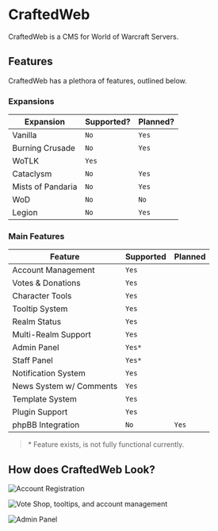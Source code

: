 # CraftedWeb

CraftedWeb is a CMS for World of Warcraft Servers.

## Features

CraftedWeb has a plethora of features, outlined below.

### Expansions
|Expansion			| Supported?                    | Planned?                   |
|------------------|-------------------------------|----------------------------|
|Vanilla           |`No`            				| `Yes`          				|
|Burning Crusade   |`No`            				| `Yes`         					|
|WoTLK             |`Yes`							|							|
|Cataclysm         |`No`							|`Yes`							|
|Mists of Pandaria |`No`							|	`Yes`						|
|WoD               |`No`							|`No`						|
|Legion            |`No`							|		`Yes`					|

### Main Features
| Feature				| Supported	| Planned	|
|-----------------------|-----------|-----------|
| Account Management	|`Yes` 		|			|
| Votes & Donations		|`Yes`		|			|
| Character Tools		|`Yes`		|			|
| Tooltip System		|`Yes`		|			|
| Realm Status			|`Yes`		|			|
| Multi-Realm Support	|`Yes`		|			|
| Admin Panel			|`Yes*`		|		|
| Staff Panel			|`Yes*`		|		|
| Notification System	|`Yes`		|			|
| News System w/ Comments|`Yes`		|			|
| Template System		|`Yes`		|			|
| Plugin Support		|`Yes`		|			|
| phpBB Integration		|`No`	|	`Yes`		|
> \* Feature exists, is not fully functional currently.

## How does CraftedWeb Look?
![Account Registration](https://i.imgur.com/XlPfzAo.jpg)

![Vote Shop, tooltips, and account management](https://i.imgur.com/dakZszR.jpg)

![Admin Panel](https://i.imgur.com/SuxVotP.jpg)

